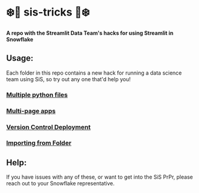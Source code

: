 # ❄️🎈 sis-tricks 🎈❄️

**A repo with the Streamlit Data Team's hacks for using Streamlit in Snowflake**

## Usage:

Each folder in this repo contains a new hack for running a data science team using SiS, so try out any one that'd help you!

### [Multiple python files](https://github.com/blackary/sis-tricks/tree/main/multiple-python-files)

### [Multi-page apps](https://github.com/blackary/sis-tricks/tree/main/multiple-pages)

### [Version Control Deployment](https://github.com/blackary/sis-tricks/tree/main/deploy-branches)

### [Importing from Folder](https://github.com/blackary/sis-tricks/tree/main/import-from-folder)

## Help:

If you have issues with any of these, or want to get into the SiS PrPr, please reach out to your Snowflake representative.

